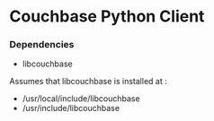 # Couchbase Python Client

### Dependencies

* libcouchbase


Assumes that libcouchbase is installed at :

* /usr/local/include/libcouchbase
* /usr/include/libcouchbase
